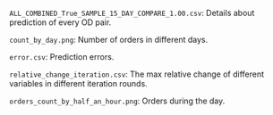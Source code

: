 `ALL_COMBINED_True_SAMPLE_15_DAY_COMPARE_1.00.csv`: Details about prediction of every OD pair.

`count_by_day.png`: Number of orders in different days.

`error.csv`: Prediction errors.

`relative_change_iteration.csv`: The max relative change of different variables in different iteration rounds.

`orders_count_by_half_an_hour.png`: Orders during the day.
